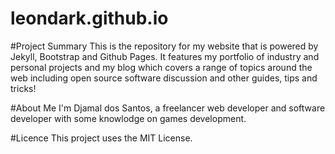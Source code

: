 leondark.github.io
===============

#Project Summary
This is the repository for my website that is powered by Jekyll, Bootstrap and Github Pages. It features my portfolio of industry and personal projects and my blog which covers a range of topics around the web including open source software discussion and other guides, tips and tricks!

#About Me
I'm Djamal dos Santos, a freelancer web developer and software developer with some knowlodge on games development.

#Licence
This project uses the MIT License.
